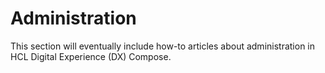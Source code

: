 # Administration

This section will eventually include how-to articles about administration in HCL Digital Experience (DX) Compose.
